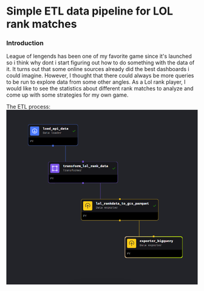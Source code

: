 # Simple ETL data pipeline for LOL rank matches
### Introduction
League of lengends has been one of my favorite game since it's launched so i think why dont i start figuring out how to do something with the data of it. It turns out that some online sources already did the best dashboards i could imagine. However, I thought that there could always be more queries to be run to explore data from some other angles. As a Lol rank player, I would like to see the statistics about different rank matches to analyze and come up with some strategies for my own game.

The ETL process:
![alt text](screenshots_from_local/ETL.png)